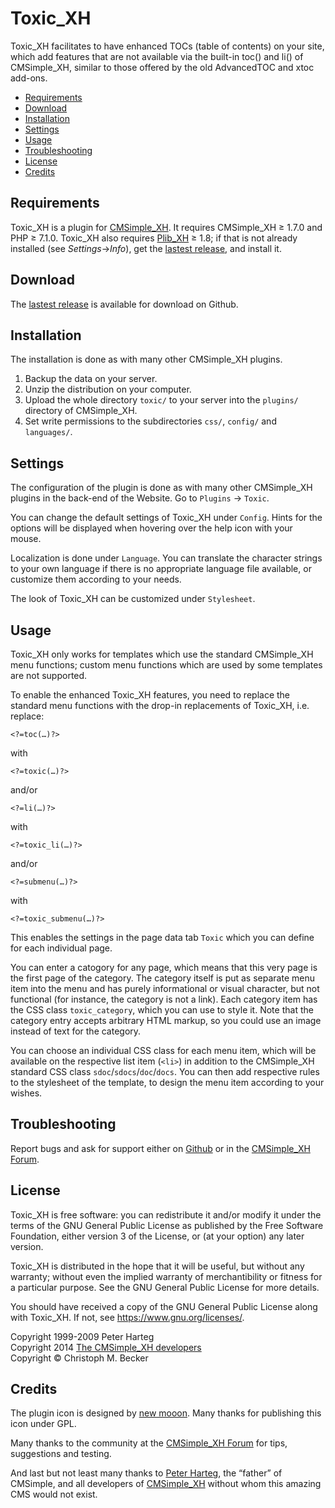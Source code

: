 # Toxic_XH

Toxic_XH facilitates to have enhanced TOCs (table of contents) on your site,
which add features that are not available via the built-in toc() and
li() of CMSimple_XH, similar to those offered by the old AdvancedTOC and xtoc add-ons.

- [Requirements](#requirements)
- [Download](#download)
- [Installation](#installation)
- [Settings](#settings)
- [Usage](#usage)
- [Troubleshooting](#troubleshooting)
- [License](#license)
- [Credits](#credits)

## Requirements

Toxic_XH is a plugin for [CMSimple_XH](https://cmsimple-xh.org/).
It requires CMSimple_XH ≥ 1.7.0 and PHP ≥ 7.1.0.
Toxic_XH also requires [Plib_XH](https://github.com/cmb69/plib_xh) ≥ 1.8;
if that is not already installed (see *Settings*→*Info*),
get the [lastest release](https://github.com/cmb69/plib_xh/releases/latest),
and install it.

## Download

The [lastest release](https://github.com/cmb69/toxic_xh/releases/latest)
is available for download on Github.

## Installation

The installation is done as with many other CMSimple_XH plugins.

1. Backup the data on your server.
1. Unzip the distribution on your computer.
1. Upload the whole directory `toxic/` to your server into the `plugins/`
   directory of CMSimple_XH.
1. Set write permissions to the subdirectories `css/`, `config/` and
   `languages/`.
<!--<li>Browse to Toxic's administration (Plugins &rarr; Toxic), and
check if all requirements are fulfilled.</li>-->

## Settings

The configuration of the plugin is done as with many other CMSimple_XH plugins
in the back-end of the Website. Go to `Plugins` → `Toxic`.

You can change the default settings of Toxic_XH under `Config`.  Hints for the
options will be displayed when hovering over the help icon with your mouse.

Localization is done under `Language`.  You can translate the character strings
to your own language if there is no appropriate language file available, or
customize them according to your needs.

The look of Toxic_XH can be customized under `Stylesheet`.

## Usage

Toxic_XH only works for templates which use the standard CMSimple_XH menu
functions; custom menu functions which are used by some templates are not
supported.

To enable the enhanced Toxic_XH features, you need to replace the standard menu
functions with the drop-in replacements of Toxic_XH, i.e. replace:

    <?=toc(…)?>

with

    <?=toxic(…)?>

and/or

    <?=li(…)?>

with

    <?=toxic_li(…)?>

and/or

    <?=submenu(…)?>

with

    <?=toxic_submenu(…)?>

This enables the settings in the page data tab `Toxic` which you can define
for each individual page.

You can enter a catogory for any page, which means that this very page is the
first page of the category.  The category itself is put as separate menu item
into the menu and has purely informational or visual character, but not
functional (for instance, the category is not a link).  Each category item has
the CSS class `toxic_category`, which you can use to style it.  Note that the
category entry accepts arbitrary HTML markup, so you could use an image
instead of text for the category.

You can choose an individual CSS class for each menu item, which will be
available on the respective list item (`<li>`) in addition to the
CMSimple_XH standard CSS class `sdoc`/`sdocs`/`doc`/`docs`.
You can then add respective rules to the stylesheet of the template,
to design the menu item according to your wishes.

## Troubleshooting

Report bugs and ask for support either on
[Github](https://github.com/cmb69/toxic_xh/issues)
or in the [CMSimple_XH Forum](https://cmsimpleforum.com/).

## License

Toxic_XH is free software: you can redistribute it and/or modify it
under the terms of the GNU General Public License as published
by the Free Software Foundation, either version 3 of the License,
or (at your option) any later version.

Toxic_XH is distributed in the hope that it will be useful,
but without any warranty; without even the implied warranty of merchantibility
or fitness for a particular purpose.
See the GNU General Public License for more details.

You should have received a copy of the GNU General Public License
along with Toxic_XH. If not, see https://www.gnu.org/licenses/.

Copyright 1999-2009 Peter Harteg<br>
Copyright 2014 [The CMSimple_XH developers](https://cmsimple-xh.org/?The_Team)<br>
Copyright © Christoph M. Becker

## Credits

The plugin icon is designed by [new mooon](https://code.google.com/u/newmooon/).
Many thanks for publishing this icon under GPL.

Many thanks to the community at the
[CMSimple_XH Forum](http://www.cmsimpleforum.com/)
for tips, suggestions and testing.

And last but not least many thanks to [Peter Harteg](http://www.harteg.dk/),
the “father” of CMSimple, and all developers of [CMSimple_XH](https://www.cmsimple-xh.org/)
without whom this amazing CMS would not exist.
